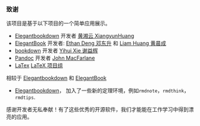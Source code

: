 ### 致谢

该项目是基于以下项目的一个简单应用展示。

- [Elegantbookdown](https://github.com/XiangyunHuang/ElegantBookdown)
  开发者 [黄湘云 XiangyunHuang](https://www.xiangyunhuang.com.cn/)
- [ElegantBook](https://github.com/ElegantLaTeX/ElegantBook)
  开发者: [Ethan Deng 邓东升](https://ddswhu.me/) 和 [Liam Huang 黄晨成](https://liam.page/)
- [bookdown](https://github.com/rstudio/bookdown)
  开发者 [Yihui Xie 谢益辉](https://yihui.name/)
- [Pandoc](https://github.com/jgm/pandoc)
  开发者 [John MacFarlane](https://johnmacfarlane.net/)
- [LaTex](https://www.latex-project.org/)
  [LaTeX 项目组](https://www.latex-project.org/about/team/)

相较于 [Elegantbookdown](https://github.com/XiangyunHuang/ElegantBookdown) 和 [ElegantBook](https://github.com/ElegantLaTeX/ElegantBook) 
- [Elegantbookdown](https://github.com/XiangyunHuang/ElegantBookdown)， 加入了一些新的定理环境，例如`rmdnote`，`rmdthink`，`rmdtips`.

感谢开发者无私奉献！有了这些优秀的开源软件，我们才能能在工作学习中得到漂亮的应用。

